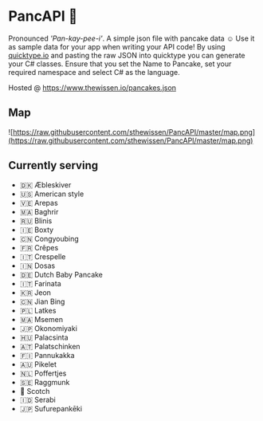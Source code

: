 # PancAPI 🥞

Pronounced _'Pan-kay-pee-i'_. A simple json file with pancake data ☺️ Use it as sample data for your app when writing your API code! By using [quicktype.io](https://app.quicktype.io) and pasting the raw JSON into quicktype you can generate your C# classes. Ensure that you set the Name to Pancake, set your required namespace and select C# as the language.

Hosted @ https://www.thewissen.io/pancakes.json

## Map

![https://raw.githubusercontent.com/sthewissen/PancAPI/master/map.png](https://raw.githubusercontent.com/sthewissen/PancAPI/master/map.png)

## Currently serving
- 🇩🇰 Æbleskiver
- 🇺🇸 American style
- 🇻🇪 Arepas
- 🇲🇦 Baghrir
- 🇷🇺 Blinis
- 🇮🇪 Boxty
- 🇨🇳 Congyoubing
- 🇫🇷 Crêpes
- 🇮🇹 Crespelle
- 🇮🇳 Dosas
- 🇩🇪 Dutch Baby Pancake
- 🇮🇹 Farinata
- 🇰🇷 Jeon
- 🇨🇳 Jian Bing
- 🇵🇱 Latkes
- 🇲🇦 Msemen
- 🇯🇵 Okonomiyaki
- 🇭🇺 Palacsinta
- 🇦🇹 Palatschinken
- 🇫🇮 Pannukakka
- 🇦🇺 Pikelet
- 🇳🇱 Poffertjes
- 🇸🇪 Raggmunk
- 🏴󠁧󠁢󠁳󠁣󠁴󠁿 Scotch
- 🇮🇩 Serabi
- 🇯🇵 Sufurepankēki
